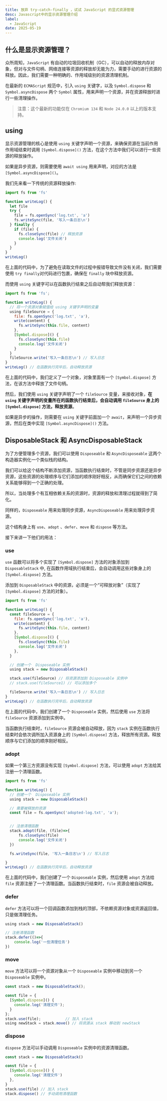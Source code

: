 ```yaml
---
title: 放弃 try-catch-finally ，试试 JavaScript 的显式资源管理
desc: Javascript中的显示资源管理介绍
label:
  - JavaScript
date: 2025-05-19
---
```


## 什么是显示资源管理？

众所周知，`JavaScript` 有自动的垃圾回收机制（GC），可以自动的释放内存对象，但对与文件句柄、网络连接等资源的释放却无能为力，需要手动的进行资源的释放。因此，我们需要一种明确的、作用域级别的资源清理机制。

在最新的 `ECMAScript` 规范中，引入 `using` 关键字，以及 `Symbol.dispose` 和 `Symbol.asyncDispose` 两个 `Symbol` 属性，用来声明一个资源，并在资源释放时进行一些清理操作。

> 注意：这个最新的功能仅在 `Chromium 134` 和 `Node 24.0.0` 以上的版本支持。

## using

显示资源管理的核心是使用 `using` 关键字声明一个资源，来确保资源在当前作用作用域结束时调用 `[Symbol.dispose]()` 方法，在这个方法中我们可以进行一些资源的释放操作。

如果是异步资源，则需要使用 `await using` 用来声明，对应的方法是 `[Symbol.asyncDispose]()`。

我们先来看一下传统的资源释放操作:

```javascript
import fs from 'fs'

function writeLog() {
  let file
  try {
    file = fs.openSync('log.txt', 'a')
    fs.writeSync(file, '写入一条日志\n')
  } finally {
    if (file) {
      fs.closeSync(file) // 释放资源
      console.log('文件关闭')
    }
  }
}
writeLog()
```

在上面的代码中，为了避免在读取文件的过程中报错导致文件没有关闭，我们需要使用 `try finally`对代码进行包裹，确保在 `finally` 块中释放资源。

而使用 `using` 关键字可以在函数执行结束之后自动帮我们释放资源：

```javascript
import fs from 'fs';

function writeLog() {
  // 将一个资源对象赋值给 using 关键字声明的变量
  using fileSource = {
    file: fs.openSync('log.txt', 'a'),
    write(content) {
      fs.writeSync(this.file, content)
    },
    [Symbol.dispose]() {
      fs.closeSync(this.file)
      console.log('文件关闭')
    }
  }
  fileSource.write('写入一条日志\n') // 写入日志
}
writeLog() // 在函数执行完毕后，自动释放资源
```

在上面的代码中，我们定义了一个对象，对象里面有一个 `[Symbol.dispose]` 方法，在该方法中释放了文件句柄。

然后，我们使用 `using` 关键字声明了一个 `fileSource` 变量，来接收对象，**在 `using` 关键字声明的变量所在的函数执行结束后，会自动调用 `fileSource` 身上的 `[Symbol.dispose]` 方法，释放资源**。

如果是异步的操作，则需要在 `using` 关键字前面加一个 `await`，来声明一个异步资源，然后在类中实现 `[Symbol.asyncDispose]()` 方法。

## DisposableStack 和 AsyncDisposableStack

为了方便管理多个资源，我们可以使用 `Disposeable` 和 `AsyncDisposeable` 这两个构造器实例化一个类似栈的结构。

我们可以给这个结构不断添加资源，当函数执行结束时，不管是同步资源还是异步资源，这些资源的处理顺序与它们添加的顺序刚好相反，从而确保它们之间的依赖关系能够得到一个正确的处理。

所以，当处理多个有互相依赖关系的资源时，资源的释放和清理过程就得到了简化。

同样的，`Disposeable` 用来处理同步资源，`AsyncDisposeable` 用来处理异步资源。

这个结构身上有 `use`、`adopt` 、`defer`、`move` 和 `dispose` 等方法。

接下来讲一下他们的用法：

### use

`use` 函数可以将多个实现了 `[Symbol.dispose]` 方法的对象添加到 `DisposableStack` 中,
在函数作用域执行结束后，会自动调用这些对象身上的 `[Symbol.dispose]` 方法。

添加到 `DisposableStack` 中的资源，必须是一个“可释放对象”（实现了 `[Symbol.dispose]` 方法的对象）。

```javascript
import fs from 'fs'

function writeLog() {
  const fileSource = {
    file: fs.openSync('log.txt', 'a'),
    write(content) {
      fs.writeSync(this.file, content)
    },
    [Symbol.dispose]() {
      fs.closeSync(this.file)
      console.log('文件关闭')
    },
  }

  // 创建一个  Disposeable 实例
  using stack = new DisposableStack()

  stack.use(fileSource) // 将资源添加到 Disposeable 实例中
  // stack.use(fileSource1) // 可以添加多个

  fileSource.write('写入一条日志\n') // 写入日志
}
writeLog() // 在函数执行完毕后，自动释放资源
```

在上面的代码中，我们创建了一个 `Disposeable` 实例，然后使用 `use` 方法将 `fileSource` 资源添加到实例中。

当函数执行结束时，`fileSource` 资源会被自动释放，因为 `stack` 实例在函数执行结束时会依次调所加入资源身上的 `[Symbol.dispose]` 方法，释放所有资源。释放顺序与它们添加的顺序刚好相反。

### adopt

如果一个第三方资源没有实现 `[Symbol.dispose]` 方法，可以使用 `adopt` 方法给其注册一个清理函数。

```javascript
import fs from 'fs'

function writeLog() {
  // 创建一个  Disposeable 实例
  using stack = new DisposableStack()

  // 需要被释放的资源
  const file = fs.openSync('adopted-log.txt', 'a');


  // 注册清理函数
  stack.adopt(file, (file)=>{
      fs.closeSync(file)
      console.log('文件关闭')
  })

  fs.writeSync(file, '写入一条日志\n') // 写入日志

}
writeLog() // 在函数执行完毕后，自动释放资源
```

在上面的代码中，我们创建了一个 `Disposeable` 实例，然后使用 `adopt` 方法给 `file` 资源注册了一个清理函数。当函数执行结束时，`file` 资源会被自动释放。

### defer

`defer` 方法可以将一个回调函数添加到栈的顶部，不依赖资源对象或资源返回值，只是做清理任务。

```javascript
using stack = new DisposableStack()

// 注册清理函数
stack.defer(()=>{
    console.log('一些清理任务')
})
```

### move

`move` 方法可以将一个资源对象从一个 `Disposeable` 实例中移动到另一个 `Disposeable` 实例中。

```javascript
const stack = new DisposableStack();

const file = {
  [Symbol.dispose]() {
    console.log('清理文件');
  }
};
stack.use(file);           // 加入 stack
using newStack = stack.move() // 将资源从 stack 移动到 newStack
```

### dispose

`dispose` 方法可以手动调用 `Disposeable` 实例中的资源清理函数。

```javascript
const stack = new DisposableStack()

const file = {
  [Symbol.dispose]() {
    console.log('清理文件')
  },
}
stack.use(file) // 加入 stack
stack.dispose() // 手动调用清理函数
```
